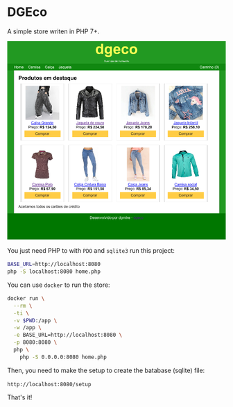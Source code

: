 # DGEco

A simple store writen in PHP 7+.

![dgeco](screenshot.png)

You just need PHP to with `PDO` and `sqlite3` run this project:

```sh
BASE_URL=http://localhost:8080
php -S localhost:8080 home.php
```

You can use `docker` to run the store:

```sh
docker run \
  --rm \
  -ti \
  -v $PWD:/app \
  -w /app \
  -e BASE_URL=http://localhost:8080 \
  -p 8080:8080 \
  php \
    php -S 0.0.0.0:8080 home.php
```

Then, you need to make the setup to create the batabase (sqlite) file:

`http://localhost:8080/setup`

That's it!
